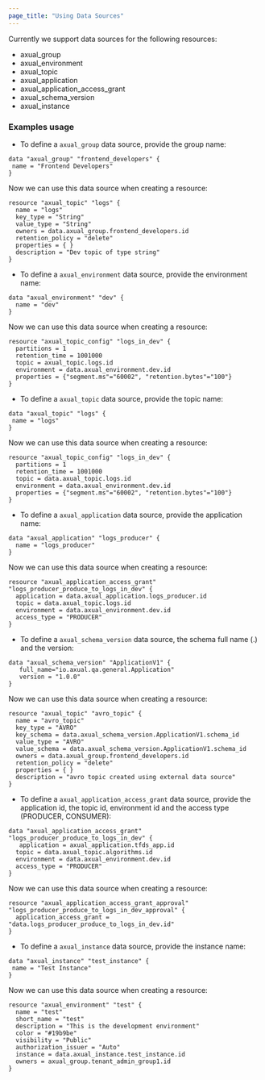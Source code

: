 ```yaml
---
page_title: "Using Data Sources"
---
```


Currently we support data sources for the following resources:
- axual_group
- axual_environment
- axual_topic
- axual_application
- axual_application_access_grant
- axual_schema_version
- axual_instance


### Examples usage 

- To define a `axual_group` data source, provide the group name:

```hcl
data "axual_group" "frontend_developers" {
 name = "Frontend Developers"
}
```
Now we can use this data source when creating a resource: 

```hcl
resource "axual_topic" "logs" {
  name = "logs"
  key_type = "String"
  value_type = "String"
  owners = data.axual_group.frontend_developers.id
  retention_policy = "delete"
  properties = { }
  description = "Dev topic of type string"
}
```

- To define  a `axual_environment` data source, provide the environment name:

```hcl
data "axual_environment" "dev" {
  name = "dev"
}
```
Now we can use this data source when creating a resource: 

```hcl
resource "axual_topic_config" "logs_in_dev" {
  partitions = 1
  retention_time = 1001000
  topic = axual_topic.logs.id
  environment = data.axual_environment.dev.id
  properties = {"segment.ms"="60002", "retention.bytes"="100"}
}
```

- To define  a `axual_topic` data source, provide the topic name:

```hcl
data "axual_topic" "logs" {
 name = "logs"
}
```
Now we can use this data source when creating a resource: 

```hcl
resource "axual_topic_config" "logs_in_dev" {
  partitions = 1
  retention_time = 1001000
  topic = data.axual_topic.logs.id
  environment = data.axual_environment.dev.id
  properties = {"segment.ms"="60002", "retention.bytes"="100"}
}
```

- To define  a `axual_application` data source, provide the application name:

```hcl
data "axual_application" "logs_producer" {
  name = "logs_producer"
}
```
Now we can use this data source when creating a resource: 

```hcl
resource "axual_application_access_grant" "logs_producer_produce_to_logs_in_dev" {
  application = data.axual_application.logs_producer.id
  topic = data.axual_topic.logs.id
  environment = data.axual_environment.dev.id
  access_type = "PRODUCER"
}
```

- To define  a `axual_schema_version` data source, the schema full name (<NAMESPACE>.<NAME>) and the version:

```hcl
data "axual_schema_version" "ApplicationV1" {
   full_name="io.axual.qa.general.Application"
   version = "1.0.0"
}
```
Now we can use this data source when creating a resource: 

```hcl
resource "axual_topic" "avro_topic" {
  name = "avro_topic"
  key_type = "AVRO"
  key_schema = data.axual_schema_version.ApplicationV1.schema_id
  value_type = "AVRO"
  value_schema = data.axual_schema_version.ApplicationV1.schema_id
  owners = data.axual_group.frontend_developers.id
  retention_policy = "delete"
  properties = { }
  description = "avro topic created using external data source"
}
```

- To define  a `axual_application_access_grant` data source, provide the application id, the topic id, environment id and the access type (PRODUCER, CONSUMER):

```hcl
data "axual_application_access_grant" "logs_producer_produce_to_logs_in_dev" {
   application = axual_application.tfds_app.id
  topic = data.axual_topic.algorithms.id
  environment = data.axual_environment.dev.id
  access_type = "PRODUCER"
}
```
Now we can use this data source when creating a resource: 

```hcl
resource "axual_application_access_grant_approval" "logs_producer_produce_to_logs_in_dev_approval" {
  application_access_grant = "data.logs_producer_produce_to_logs_in_dev.id"
}
```

- To define a `axual_instance` data source, provide the instance name:

```hcl
data "axual_instance" "test_instance" {
 name = "Test Instance"
}
```
Now we can use this data source when creating a resource:

```hcl
resource "axual_environment" "test" {
  name = "test"
  short_name = "test"
  description = "This is the development environment"
  color = "#19b9be"
  visibility = "Public"
  authorization_issuer = "Auto"
  instance = data.axual_instance.test_instance.id
  owners = axual_group.tenant_admin_group1.id
}
```